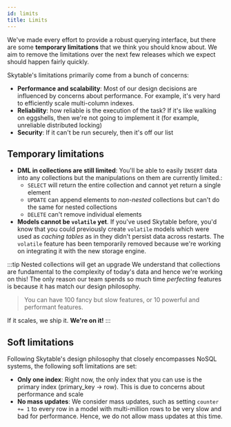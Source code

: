 ```yaml
---
id: limits
title: Limits
---
```


We've made every effort to provide a robust querying interface, but there are some **temporary limitations** that we think you 
should know about. We aim to remove the limitations over the next few releases which we expect should happen fairly quickly.

Skytable's limitations primarily come from a bunch of concerns:
- **Performance and scalability**: Most of our design decisions are influenced by concerns about performance. For example, it's very hard to efficiently scale multi-column indexes.
- **Reliability**: how reliable is the execution of the task? If it's like walking on eggshells, then we're not going to implement it (for example, unreliable distributed locking)
- **Security**: If it can't be run securely, then it's off our list

## Temporary limitations

- **DML in collections are still limited**: You'll be able to easily `INSERT` data into any collections but the manipulations on them are currently limited.:
  - `SELECT` will return the entire collection and cannot yet return a single element
  - `UPDATE` can append elements to *non-nested* collections but can't do the same for nested collections
  - `DELETE` can't remove individual elements
- **Models cannot be `volatile` yet**. If you've used Skytable before, you'd know that you could previously create `volatile` 
  models which were used as *caching tables* as in they didn't persist data across restarts. The `volatile` feature has been 
  temporarily removed because we're working on integrating it with the new storage engine.

:::tip Nested collections will get an upgrade
We understand that collections are fundamental to the complexity of today's data and hence we're working on this! The only reason our team spends so much time *perfecting* features is because it has match our design philosophy.

> You can have 100 fancy but slow features, or 10 powerful and performant features.

If it scales, we ship it. **We're on it!**
:::

## Soft limitations

Following Skytable's design philosophy that closely encompasses NoSQL systems, the following soft limitations are set:
- **Only one index**: Right now, the only index that you can use is the primary index (primary_key -> row). This is due to  concerns about performance and scale
- **No mass updates**: We consider mass updates, such as setting `counter += 1` to every row in a model with multi-million rows
to be very slow and bad for performance. Hence, we do not allow mass updates at this time.
